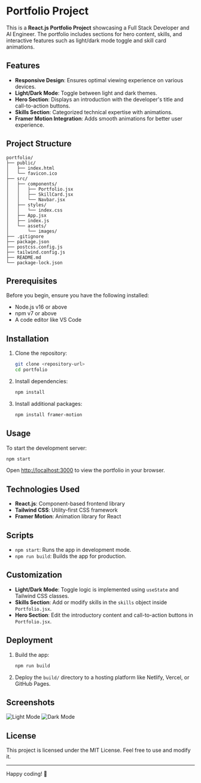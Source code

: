 # Portfolio Project

This is a **React.js Portfolio Project** showcasing a Full Stack Developer and AI Engineer. The portfolio includes sections for hero content, skills, and interactive features such as light/dark mode toggle and skill card animations.

## Features

- **Responsive Design**: Ensures optimal viewing experience on various devices.
- **Light/Dark Mode**: Toggle between light and dark themes.
- **Hero Section**: Displays an introduction with the developer's title and call-to-action buttons.
- **Skills Section**: Categorized technical expertise with animations.
- **Framer Motion Integration**: Adds smooth animations for better user experience.

## Project Structure

```
portfolio/
├── public/
│   ├── index.html
│   └── favicon.ico
├── src/
│   ├── components/
│   │   ├── Portfolio.jsx
│   │   ├── SkillCard.jsx
│   │   └── Navbar.jsx
│   ├── styles/
│   │   └── index.css
│   ├── App.jsx
│   ├── index.js
│   └── assets/
│       └── images/
├── .gitignore
├── package.json
├── postcss.config.js
├── tailwind.config.js
├── README.md
└── package-lock.json
```

## Prerequisites

Before you begin, ensure you have the following installed:

- Node.js v16 or above
- npm v7 or above
- A code editor like VS Code

## Installation

1. Clone the repository:

   ```bash
   git clone <repository-url>
   cd portfolio
   ```

2. Install dependencies:

   ```bash
   npm install
   ```

3. Install additional packages:

   ```bash
   npm install framer-motion
   ```

## Usage

To start the development server:

```bash
npm start
```

Open [http://localhost:3000](http://localhost:3000) to view the portfolio in your browser.

## Technologies Used

- **React.js**: Component-based frontend library
- **Tailwind CSS**: Utility-first CSS framework
- **Framer Motion**: Animation library for React

## Scripts

- `npm start`: Runs the app in development mode.
- `npm run build`: Builds the app for production.

## Customization

- **Light/Dark Mode**: Toggle logic is implemented using `useState` and Tailwind CSS classes.
- **Skills Section**: Add or modify skills in the `skills` object inside `Portfolio.jsx`.
- **Hero Section**: Edit the introductory content and call-to-action buttons in `Portfolio.jsx`.

## Deployment

1. Build the app:

   ```bash
   npm run build
   ```

2. Deploy the `build/` directory to a hosting platform like Netlify, Vercel, or GitHub Pages.

## Screenshots

![Light Mode](./screenshots/light-mode.png)
![Dark Mode](./screenshots/dark-mode.png)

## License

This project is licensed under the MIT License. Feel free to use and modify it.

---

Happy coding! 🚀
